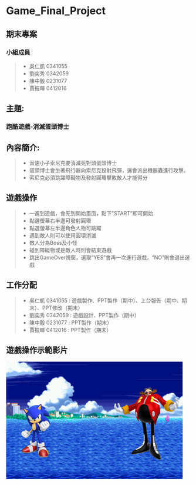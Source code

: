 # Game_Final_Project
## 期末專案
### 小組成員
> * 吳仁凱 0341055
> * 劉奕秀 0342059
> * 陳中毅 0231077
> * 賈振暉 0412016

## 主題:
### 跑酷遊戲-消滅蛋頭博士

## 內容簡介:
> - 音速小子索尼克要消滅死對頭蛋頭博士
> - 蛋頭博士會坐著飛行器向索尼克投射飛彈，還會派出機器蟲進行攻擊。
> - 索尼克必須跳躍障礙物及發射圓環擊敗敵人才能得分

## 遊戲操作
> - 一進到遊戲，會先到開始畫面，點下”START”即可開始
> - 點選螢幕右半邊可發射圓環
> - 點選螢幕左半邊角色人物可跳躍
> - 遇到敵人則可以使用圓環消滅
> - 敵人分為Boss及小怪
> - 碰到障礙物或是敵人時則會結束遊戲
> - 跳出GameOver視窗，選取“YES”會再一次進行遊戲，“NO”則會退出遊戲
## 工作分配
> * 吳仁凱 0341055 : 遊戲製作、PPT製作（期中）、上台報告（期中、期末）、PPT修改（期末）
> * 劉奕秀 0342059 : 遊戲設計、PPT製作（期中）
> * 陳中毅 0231077 : PPT製作（期末）
> * 賈振暉 0412016 : PPT製作（期末）

## 遊戲操作示範影片
[![FINAL REPORT DEMO](https://github.com/k0341055/Game_Final_Project/blob/master/FinalProject/images/menu.png)](https://www.youtube.com/watch?v=7DvTiba9WmM&feature=youtu.be)

